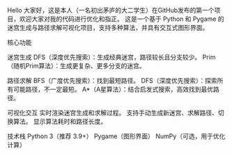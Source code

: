 Hello 大家好，这是本人（一名初出茅庐的大二学生）在GitHub发布的第一个项目，欢迎大家对我的代码进行优化和指正。
这是一个基于 Python 和 Pygame 的迷宫生成与路径求解可视化项目，支持多种算法，并具有交互式图形界面。

核心功能

迷宫生成 
DFS（深度优先搜索）：生成经典迷宫，路径较长且分支较少。
Prim（随机Prim算法）：生成更复杂、更多分支的迷宫。

路径求解 
BFS（广度优先搜索）：找到最短路径。
DFS（深度优先搜索）：探索所有可能路径，不一定最短。
A*（A星算法）：结合启发式搜索，高效找到最优路径。

可视化交互 
实时渲染迷宫生成和求解过程。
支持手动生成新迷宫、求解路径、切换算法。
显示算法耗时和路径长度。

技术栈
Python 3（推荐 3.9+）
Pygame（图形界面）
NumPy（可选，用于优化计算）
